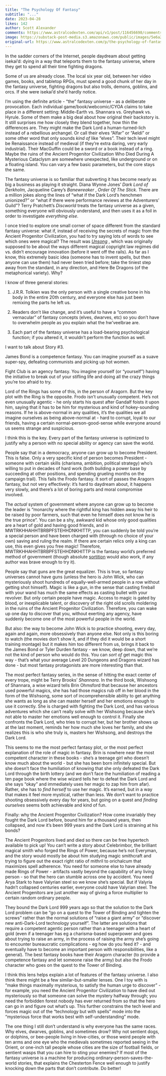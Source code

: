 ```yaml
---
title: "The Psychology Of Fantasy"
subtitle: "..."
date: 2023-04-28
likes: 142
author: Scott Alexander
comments: https://www.astralcodexten.com/api/v1/post/116456698/comments?&all_comments=true
image: https://substack-post-media.s3.amazonaws.com/public/images/5e6a2d74-934e-4173-85a1-34393eedd741_259x194.jpeg
original-url: https://www.astralcodexten.com/p/the-psychology-of-fantasy
---
```

In the sadder corners of the Internet, people daydream about getting isekai’d: dying in a way that teleports them to the fantasy universe, where they get to spend all their time fighting dragons.

Some of us are already close. The local six year old, between her video games, books, and tabletop RPGs, must spend a good chunk of her day in the fantasy universe, fighting dragons but also trolls, demons, goblins, and orcs. If she were isekai’d she’d hardly notice.

I’m using the definite article - “the” fantasy universe - as a deliberate provocation. Each individual game/book/webcomic/CYOA claims to take place in a different setting: Middle-Earth vs. Shannara vs. Greyhawk vs. Hyrule. Some of them make a big deal about how original their backstory is. It still surprises me how closely they blend together, how thin the differences are. They might make the Dark Lord a human-turned-lich instead of a rebellious archangel. Or call their elves “Alfar” or “Aeldi” or some other word that only sounds _kind of_ like “elves”. Their tech level might be Renaissance instead of medieval (if they’re extra daring, very early industrial). Their MacGuffin could be a sword or a book instead of a ring. Maybe the ruins of the Ancient Progenitor Civilization Who Died During A Mysterious Cataclysm are somewhere unexpected, like underground or on a floating island. You can vary a few basic parameters, but the core stays the same.

The fantasy universe is so familiar that subverting it has become nearly as big a business as playing it straight. Diana Wynne Jones’ _Dark Lord of Derkholm,_ Jacqueline Carey’s _Banewreaker_ , _Order Of The Stick_. There are a million jokes along the lines of “what if the Dark Lord’s henchmen unionized?” or “what if there were performance reviews at the Adventurers’ Guild”? Terry Pratchett’s _Discworld_ treats the fantasy universe as a given, something everyone will obviously understand, and then uses it as a foil in order to investigate _everything else_. 

I once tried to explore one small corner of space different from the standard fantasy universe: what if, instead of receiving the secrets of magic from the Ancient Progenitor Civilization, you had to try saying lots of words to see which ones were magical? The result was _[Unsong](https://unsongbook.com/)_ , which was originally supposed to be about the ways different magical copyright law regimes did vs. didn’t encourage innovation (before it went off the rails). As far as I know, this extremely basic idea (someone has to invent spells, but then anyone can use them) had never been tried before; take the tiniest step away from the standard, in any direction, and Here Be Dragons (of the metaphorical variety). Why?

I know of three general stories:

  1. J.R.R. Tolkien was the only person with a single creative bone in his body in the entire 20th century, and everyone else has just been remixing the parts he left us.

  2. Readers don’t like change, and it’s useful to have a “common vernacular” of fantasy concepts (elves, dwarves, etc) so you don’t have to overwhelm people as you explain what the hw’veelbrae are.

  3. Each part of the fantasy universe has a load-bearing psychological function; if you altered it, it wouldn’t perform the function as well.




I want to talk about Story #3.

James Bond is a competence fantasy. You can imagine yourself as a suave super-spy, defeating communists and picking up hot women.

Fight Club is an agency fantasy. You imagine yourself (or “yourself”) having the initiative to break out of your stifling life and doing all the crazy things you’re too afraid to try. 

Lord of the Rings has some of this, in the person of Aragorn. But the key plot with the Ring is the opposite. Frodo isn’t unusually competent. He’s not even unusually agentic - he only starts his quest after Gandalf foists it upon him, saying that it has to be him for mysterious and kind of hokey-sounding reasons. If he is above-normal in any qualities, it’s the qualities we all imagine ourselves as being above-normal at - hard to corrupt, loyal to our friends, having a certain normal-person-good-sense while everyone around us seems strange and suspicious.

I think this is the key. Every part of the fantasy universe is optimized to justify why a person with no special ability or agency can save the world.

People say that in a democracy, anyone can grow up to become President. This is false. Only a very specific kind of person becomes President - someone with certain skills (charisma, ambition, political strategy) who’s willing to put in decades of hard work (both building a power base by succeeding at other positions, and spending grueling months on the campaign trail). This fails the Frodo fantasy. It sort of passes the Aragorn fantasy, but not very effectively: it’s hard to daydream about, it happens very slowly, and there’s a lot of boring parts and moral compromise involved.

The _actual_ system of government where anyone can grow up to become the leader is “monarchy where the rightful king has hidden away his heir to be raised by poor farmers, such that even he himself does not know he is the true prince”. You can be a shy, awkward kid whose only good qualities are a heart of gold and having good friends, and in MWTRKHHAHHTBRBPFSTEHHDNKHITTP, you can suddenly be told you’re a special person and have been charged with (through no choice of your own) saving and ruling the realm. If there are certain relics only a king can use, this even gives you free magic! Therefore, MWTRKHHAHHTBRBPFSTEHHDNKHITTP is the fantasy world’s preferred method of government (though absolute [sortition](https://en.wikipedia.org/wiki/Sortition) would also work, if any author was brave enough to try it).

People say that guns are the great equalizer. This is true, so fantasy universes cannot have guns (unless the hero is John Wick, who can mysteriously shoot hundreds of equally-well-armed people in a row without getting shot himself). Magic is like a gun, in the sense that casting fireball with your wand has much the same effects as casting bullet with your revolver. But only certain people have magic. Access to magic is gated by blood, or inexplicable talent, or discovery of the right old scrolls moldering in the ruins of the Ancient Progenitor Civilization. Therefore, you can wake up one day to discover that you, without exerting any agency, have suddenly become one of the most powerful people in the world.

But also: the way to become John Wick is to practice shooting, every day, again and again, more obsessively than anyone else. Not only is this boring to watch (the movies don’t show it, and if they did it would be a short training montage) but it makes him too different from us, brings it back to the James Bond or Tyler Durden fantasy - we know, deep down, that we’re not the kind of person who would do this. You can _sort of_ get magic this way - that’s what your average Level 20 Dungeons and Dragons wizard has done - but most fantasy protagonists are more interesting than that.

The most perfect fantasy series, in the sense of hitting the exact center of every trope, might be Terry Brooks’ _Shannara_. In the third book, Wishsong of Shannara, a wise wizard tells Brin Ohmsford that because her ancestors used powerful magics, she has had those magics rub off in her blood in the form of the Wishsong, some sort of incomprehensible ability to get anything she wants as long as she can master herself and her emotions enough to use it correctly. She is charged with fighting the Dark Lord, and has various adventures which she can’t really solve with her Wishsong because she’s not able to master her emotions well enough to control it. Finally she confronts the Dark Lord, who tries to corrupt her, but her brother shows up at the last moment, reminds her how much she loves her family, and she realizes this is who she truly is, masters her Wishsong, and destroys the Dark Lord. 

This seems to me the most perfect fantasy plot, or the most perfect explanation of the role of magic in fantasy. Brin is nowhere near the most competent character in these books - she’s a teenage girl who doesn’t know much about the world - but she has been born infinitely special. But she doesn’t face the humiliation of knowing that she only defeated the Dark Lord through the birth lottery (and we don’t face the humiliation of reading a ten page book where the wise wizard tells her to defeat the Dark Lord and she says “okay” and immediately uses her magic to zap him from afar). Rather, she has to _find herself_ to use her magic. It’s earned, but in a way that makes it feel more mystical, rather than less. We don’t want to practice shooting obsessively every day for years, but going on a quest and _finding ourselves_ seems both achievable and kind of fun.

Finally: why the Ancient Progenitor Civilization? How come invariably they fought the Dark Lord before, bound him for a thousand years, then collapsed, and now it’s been 999 years and the Dark Lord is straining at his bonds?

The Ancient Progenitors lived and died so there can be free hypertech available to pick up! You can’t write a story about Celebrimbor, the brilliant magical smith who forged the Rings of Power, because he’s not Everyman, and the story would mostly be about him studying magic smithcraft and trying to figure out the exact right ratio of mithril to orichalcum that maximizes spell adherence. You need for someone else to have already made Rings of Power - artifacts vastly beyond the capability of any living person - so that the hero can stumble across one by accident. You need Arya Stark to have Valyrian steel so we know she’s special. But if Valyria hadn’t collapsed centuries earlier, everyone could have Valyrian steel. The Ancient Progenitors are just another way of giving a force multiplier to certain random ordinary people.

They bound the Dark Lord 999 years ago so that the solution to the Dark Lord problem can be “go on a quest to the Tower of Binding and tighten the screws” rather than the normal solutions of “raise a giant army” or “discover new anti-Dark-Lord technology yourself”. The latter are solutions that require a competent agentic person rather than a teenager with a heart of gold (even if a teenager has eg a charisma-based superpower and goes about trying to raise an army, in the process of raising the army she’s going to encounter bureaucratic complications - eg how do you feed it? - and eventually have to become an important person with responsibilities, like a general). The best fantasy books have their Aragorn character (to provide a competence fantasy and let someone raise the army) but also the Frodo character who goes on the quest to the Tower of Binding.

I think this lens helps explain a lot of features of the fantasy universe. I also think there might be a few similar-but-smaller lenses. One I toy with is “make things maximally mysterious, to satisfy the human urge to discover” - for example, you need the Ancient Progenitor Civilization to have died out mysteriously so that someone can solve the mystery halfway through; you need the forbidden forest nobody has ever returned from so that the hero can go in and figure out what’s up. This further constrains the tech level and forces magic out of the “technology but with spells” mode into the “mysterious force that works best with self-understanding” mode.

The one thing I still don’t understand is why everyone has the same races. Why elves, dwarves, goblins, and sometimes drow? Why not sentient dogs, or dolphins, or bee-people living in hive-cities, or those weird people with ten arms and one eye who the medievals sometimes reported seeing in the Orient, or one-inch tall people whose cities are the size of football fields, or sentient wasps that you can hire to sting your enemies? If most of the fantasy universe is a machine for producing ordinary-person-saves-the-world stories, that explains the Chesterton Fence well enough to justify knocking down the parts that don’t contribute. Do better!
